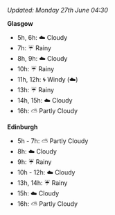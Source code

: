 *Updated: Monday 27th June 04:30*

**Glasgow**

* 5h, 6h: :cloud: Cloudy
* 7h: :umbrella: Rainy
* 8h, 9h: :cloud: Cloudy
* 10h: :umbrella: Rainy
* 11h, 12h: :cyclone: Windy (:cloud:)
* 13h: :umbrella: Rainy
* 14h, 15h: :cloud: Cloudy
* 16h: :partly_sunny: Partly Cloudy

**Edinburgh**

* 5h - 7h: :partly_sunny: Partly Cloudy
* 8h: :cloud: Cloudy
* 9h: :umbrella: Rainy
* 10h - 12h: :cloud: Cloudy
* 13h, 14h: :umbrella: Rainy
* 15h: :cloud: Cloudy
* 16h: :partly_sunny: Partly Cloudy
